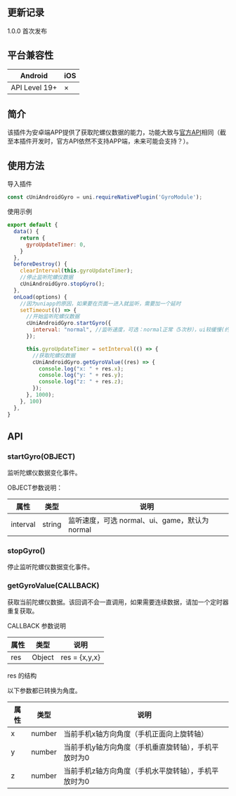 ## 更新记录
1.0.0
首次发布

## 平台兼容性

|  Android   | iOS  |
|  ----  | ----  |
| API Level 19+  | × |
	
## 简介

该插件为安卓端APP提供了获取陀螺仪数据的能力，功能大致与[官方API](https://uniapp.dcloud.io/api/system/gyroscope)相同（截至本插件开发时，官方API依然不支持APP端，未来可能会支持？）。

## 使用方法

导入插件

```js
const cUniAndroidGyro = uni.requireNativePlugin('GyroModule');
```

使用示例
```js
export default {
  data() {
    return {
      gyroUpdateTimer: 0,
    }
  },
  beforeDestroy() {
    clearInterval(this.gyroUpdateTimer);
    //停止监听陀螺仪数据
    cUniAndroidGyro.stopGyro();
  },
  onLoad(options) {
    //因为uniapp的原因，如果要在页面一进入就监听，需要加一个延时
    setTimeout(() => {
      //开始监听陀螺仪数据
      cUniAndroidGyro.startGyro({
        interval: "normal", //监听速度，可选：normal正常（5次秒），ui较缓慢(约16次秒)，game最快(50次秒)。此数据对应于安卓的SensorManager.SENSOR_DELAY_*
      });

      this.gyroUpdateTimer = setInterval(() => {
        //获取陀螺仪数据
        cUniAndroidGyro.getGyroValue((res) => {
          console.log("x: " + res.x);
          console.log("y: " + res.y);
          console.log("z: " + res.z);
        });
      }, 1000);
    }, 100)
  },
}
```

## API

### startGyro(OBJECT)

监听陀螺仪数据变化事件。

OBJECT参数说明：

|  属性| 类型 |说明  |
|  ----  | ----  | ----  |
| interval | string  |  监听速度，可选 normal、ui、game，默认为normal  |

### stopGyro()

停止监听陀螺仪数据变化事件。

### getGyroValue(CALLBACK)

获取当前陀螺仪数据。该回调不会一直调用，如果需要连续数据，请加一个定时器重复获取。

CALLBACK 参数说明

|  属性| 类型 |说明  |
|  ----  | ----  | ----  |
| res | Object  | res = {x,y,x} |

res 的结构

以下参数都已转换为角度。

|  属性| 类型 |说明  |
|  ----  | ----  | ----  |
| x | number | 当前手机x轴方向角度（手机正面向上旋转轴） |
| y | number | 当前手机y轴方向角度（手机垂直旋转轴），手机平放时为0 |
| z | number | 当前手机z轴方向角度（手机水平旋转轴），手机平放时为0 |
